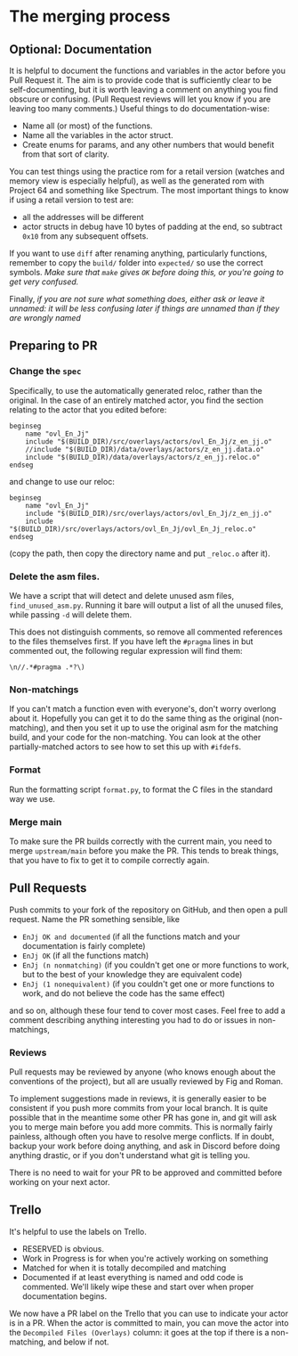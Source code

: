 # The merging process

## Optional: Documentation

It is helpful to document the functions and variables in the actor before you Pull Request it. The aim is to provide code that is sufficiently clear to be self-documenting, but it is worth leaving a comment on anything you find obscure or confusing. (Pull Request reviews will let you know if you are leaving too many comments.) Useful things to do documentation-wise:

- Name all (or most) of the functions.
- Name all the variables in the actor struct.
- Create enums for params, and any other numbers that would benefit from that sort of clarity.

You can test things using the practice rom for a retail version (watches and memory view is especially helpful), as well as the generated rom with Project 64 and something like Spectrum. The most important things to know if using a retail version to test are:

- all the addresses will be different
- actor structs in debug have 10 bytes of padding at the end, so subtract `0x10` from any subsequent offsets.

If you want to use `diff` after renaming anything, particularly functions, remember to copy the `build/` folder into `expected/` so use the correct symbols. *Make sure that `make` gives `OK` before doing this, or you're going to get very confused.*

Finally, *if you are not sure what something does, either ask or leave it unnamed: it will be less confusing later if things are unnamed than if they are wrongly named*

## Preparing to PR

### Change the `spec`

Specifically, to use the automatically generated reloc, rather than the original. In the case of an entirely matched actor, you find the section relating to the actor that you edited before:

```
beginseg
    name "ovl_En_Jj"
    include "$(BUILD_DIR)/src/overlays/actors/ovl_En_Jj/z_en_jj.o"
    //include "$(BUILD_DIR)/data/overlays/actors/z_en_jj.data.o"
    include "$(BUILD_DIR)/data/overlays/actors/z_en_jj.reloc.o"
endseg
```

and change to use our reloc:

```
beginseg
    name "ovl_En_Jj"
    include "$(BUILD_DIR)/src/overlays/actors/ovl_En_Jj/z_en_jj.o"
    include "$(BUILD_DIR)/src/overlays/actors/ovl_En_Jj/ovl_En_Jj_reloc.o"
endseg
```

(copy the path, then copy the directory name and put `_reloc.o` after it).

### Delete the asm files.

We have a script that will detect and delete unused asm files, `find_unused_asm.py`. Running it bare will output a list of all the unused files, while passing `-d` will delete them.

This does not distinguish comments, so remove all commented references to the files themselves first. If you have left the `#pragma` lines in but commented out, the following regular expression will find them:
```
\n//.*#pragma .*?\)
```

### Non-matchings

If you can't match a function even with everyone's, don't worry overlong about it. Hopefully you can get it to do the same thing as the original (non-matching), and then you set it up to use the original asm for the matching build, and your code for the non-matching. You can look at the other partially-matched actors to see how to set this up with `#ifdef`s.

### Format

Run the formatting script `format.py`, to format the C files in the standard way we use.

### Merge main

To make sure the PR builds correctly with the current main, you need to merge `upstream/main` before you make the PR. This tends to break things, that you have to fix to get it to compile correctly again.

## Pull Requests

Push commits to your fork of the repository on GitHub, and then open a pull request. Name the PR something sensible, like

- `EnJj OK and documented` (if all the functions match and your documentation is fairly complete)
- `EnJj OK` (if all the functions match)
- `EnJj (n nonmatching)` (if you couldn't get one or more functions to work, but to the best of your knowledge they are equivalent code)
- `EnJj (1 nonequivalent)` (if you couldn't get one or more functions to work, and do not believe the code has the same effect)

and so on, although these four tend to cover most cases. Feel free to add a comment describing anything interesting you had to do or issues in non-matchings,


### Reviews

Pull requests may be reviewed by anyone (who knows enough about the conventions of the project), but all are usually reviewed by Fig and Roman.

To implement suggestions made in reviews, it is generally easier to be consistent if you push more commits from your local branch. It is quite possible that in the meantime some other PR has gone in, and git will ask you to merge main before you add more commits. This is normally fairly painless, although often you have to resolve merge conflicts. If in doubt, backup your work before doing anything, and ask in Discord before doing anything drastic, or if you don't understand what git is telling you.

There is no need to wait for your PR to be approved and committed before working on your next actor.


## Trello

It's helpful to use the labels on Trello.
- RESERVED is obvious.
- Work in Progress is for when you're actively working on something
- Matched for when it is totally decompiled and matching
- Documented if at least everything is named and odd code is commented. We'll likely wipe these and start over when proper documentation begins.

We now have a PR label on the Trello that you can use to indicate your actor is in a PR. When the actor is committed to main, you can move the actor into the `Decompiled Files (Overlays)` column: it goes at the top if there is a non-matching, and below if not.
